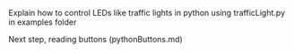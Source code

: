 Explain how to control LEDs like traffic lights in python using trafficLight.py in examples folder

Next step, reading buttons (pythonButtons.md)

